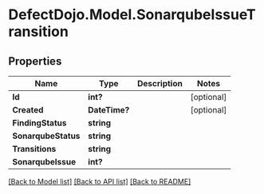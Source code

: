 # DefectDojo.Model.SonarqubeIssueTransition
## Properties

Name | Type | Description | Notes
------------ | ------------- | ------------- | -------------
**Id** | **int?** |  | [optional] 
**Created** | **DateTime?** |  | [optional] 
**FindingStatus** | **string** |  | 
**SonarqubeStatus** | **string** |  | 
**Transitions** | **string** |  | 
**SonarqubeIssue** | **int?** |  | 

[[Back to Model list]](../README.md#documentation-for-models) [[Back to API list]](../README.md#documentation-for-api-endpoints) [[Back to README]](../README.md)

